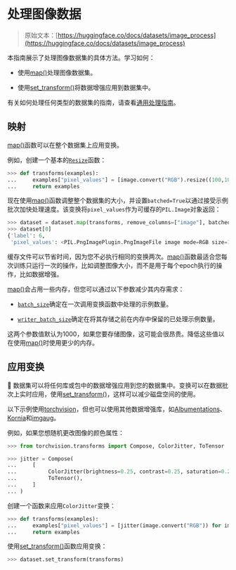 # 处理图像数据

> 原始文本：[https://huggingface.co/docs/datasets/image_process](https://huggingface.co/docs/datasets/image_process)

本指南展示了处理图像数据集的具体方法。学习如何：

+   使用[map()](/docs/datasets/v2.17.0/en/package_reference/main_classes#datasets.Dataset.map)处理图像数据集。

+   使用[set_transform()](/docs/datasets/v2.17.0/en/package_reference/main_classes#datasets.Dataset.set_transform)将数据增强应用到数据集中。

有关如何处理任何类型的数据集的指南，请查看[通用处理指南](./process)。

## 映射

[map()](/docs/datasets/v2.17.0/en/package_reference/main_classes#datasets.Dataset.map)函数可以在整个数据集上应用变换。

例如，创建一个基本的[`Resize`](https://pytorch.org/vision/stable/generated/torchvision.transforms.Resize.html)函数：

```py
>>> def transforms(examples):
...     examples["pixel_values"] = [image.convert("RGB").resize((100,100)) for image in examples["image"]]
...     return examples
```

现在使用[map()](/docs/datasets/v2.17.0/en/package_reference/main_classes#datasets.Dataset.map)函数调整整个数据集的大小，并设置`batched=True`以通过接受示例批次加快处理速度。该变换将`pixel_values`作为可缓存的`PIL.Image`对象返回：

```py
>>> dataset = dataset.map(transforms, remove_columns=["image"], batched=True)
>>> dataset[0]
{'label': 6,
 'pixel_values': <PIL.PngImagePlugin.PngImageFile image mode=RGB size=100x100 at 0x7F058237BB10>}
```

缓存文件可以节省时间，因为您不必执行相同的变换两次。[map()](/docs/datasets/v2.17.0/en/package_reference/main_classes#datasets.Dataset.map)函数最适合您每次训练只运行一次的操作，比如调整图像大小，而不是用于每个epoch执行的操作，比如数据增强。

[map()](/docs/datasets/v2.17.0/en/package_reference/main_classes#datasets.Dataset.map)会占用一些内存，但您可以通过以下参数减少其内存需求：

+   [`batch_size`](./package_reference/main_classes#datasets.DatasetDict.map.batch_size)确定在一次调用变换函数中处理的示例数量。

+   [`writer_batch_size`](./package_reference/main_classes#datasets.DatasetDict.map.writer_batch_size)确定在将其存储之前在内存中保留的已处理示例数量。

这两个参数值默认为1000，如果您要存储图像，这可能会很昂贵。降低这些值以在使用[map()](/docs/datasets/v2.17.0/en/package_reference/main_classes#datasets.Dataset.map)时使用更少的内存。

## 应用变换

🤗 数据集可以将任何库或包中的数据增强应用到您的数据集中。变换可以在数据批次上实时应用，使用[set_transform()](/docs/datasets/v2.17.0/en/package_reference/main_classes#datasets.Dataset.set_transform)，这样可以减少磁盘空间的使用。

以下示例使用[torchvision](https://pytorch.org/vision/stable/index.html)，但也可以使用其他数据增强库，如[Albumentations](https://albumentations.ai/docs/)、[Kornia](https://kornia.readthedocs.io/en/latest/)和[imgaug](https://imgaug.readthedocs.io/en/latest/)。

例如，如果您想随机更改图像的颜色属性：

```py
>>> from torchvision.transforms import Compose, ColorJitter, ToTensor

>>> jitter = Compose(
...     [
...          ColorJitter(brightness=0.25, contrast=0.25, saturation=0.25, hue=0.7),
...          ToTensor(),
...     ]
... )
```

创建一个函数来应用`ColorJitter`变换：

```py
>>> def transforms(examples):
...     examples["pixel_values"] = [jitter(image.convert("RGB")) for image in examples["image"]]
...     return examples
```

使用[set_transform()](/docs/datasets/v2.17.0/en/package_reference/main_classes#datasets.Dataset.set_transform)函数应用变换：

```py
>>> dataset.set_transform(transforms)
```

